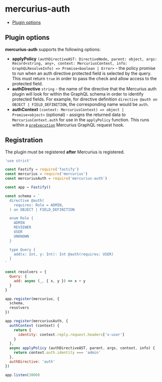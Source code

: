 # mercurius-auth

- [Plugin options](#plugin-options)

## Plugin options

**mercurius-auth** supports the following options:

* **applyPolicy** `(authDirectiveAST: DirectiveNode, parent: object, args: Record<string, any>, context: MercuriusContext, info: GraphQLResolveInfo) => Promise<boolean | Error>` - the policy promise to run when an auth directive protected field is selected by the query. This must return `true` in order to pass the check and allow access to the protected field.
* **authDirective** `string` - the name of the directive that the Mercurius auth plugin will look for within the GraphQL schema in order to identify protected fields. For example, for directive definition `directive @auth on OBJECT | FIELD_DEFINITION`, the corresponding name would be `auth`.
* **authContext** `(context: MercuriusContext) => object | Promise<object>` (optional) - assigns the returned data to `MercuriusContext.auth` for use in the `applyPolicy` function. This runs within a [`preExecution`](https://mercurius.dev/#/docs/hooks?id=preexecution) Mercurius GraphQL request hook.

## Registration

The plugin must be registered **after** Mercurius is registered.

```js
'use strict'

const Fastify = require('fastify')
const mercurius = require('mercurius')
const mercuriusAuth = require('mercurius-auth')

const app = Fastify()

const schema = `
  directive @auth(
    requires: Role = ADMIN,
  ) on OBJECT | FIELD_DEFINITION

  enum Role {
    ADMIN
    REVIEWER
    USER
    UNKNOWN
  }

  type Query {
    add(x: Int, y: Int): Int @auth(requires: USER)
  }
`

const resolvers = {
  Query: {
    add: async (_, { x, y }) => x + y
  }
}

app.register(mercurius, {
  schema,
  resolvers
})

app.register(mercuriusAuth, {
  authContext (context) {
    return {
      identity: context.reply.request.headers['x-user']
    }
  },
  async applyPolicy (authDirectiveAST, parent, args, context, info) {
    return context.auth.identity === 'admin'
  },
  authDirective: 'auth'
})

app.listen(3000)
```
